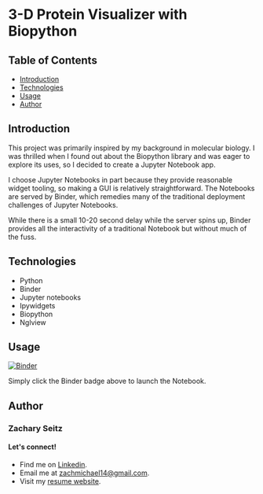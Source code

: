 # 3-D Protein Visualizer with Biopython

## Table of Contents
* [Introduction](#introduction)
* [Technologies](#technologies)
* [Usage](#usage)
* [Author](#author)
 
## Introduction

This project was primarily inspired by my background in molecular biology. I was thrilled when I found out about the Biopython library and was eager to explore its uses, so I decided to create a Jupyter Notebook app.

I choose Jupyter Notebooks in part because they provide reasonable widget tooling, so making a GUI is relatively straightforward. The Notebooks are served by Binder, which remedies many of the traditional deployment challenges of Jupyter Notebooks.

While there is a small 10-20 second delay while the server spins up, Binder provides all the interactivity of a traditional Notebook but without much of the fuss.

## Technologies
* Python
* Binder
* Jupyter notebooks
* Ipywidgets
* Biopython
* Nglview

## Usage
[![Binder](https://mybinder.org/badge_logo.svg)](https://mybinder.org/v2/gh/zachmichael14/protein_viewer/HEAD?labpath=viewer.ipynb)

Simply click the Binder badge above to launch the Notebook.

## Author
### Zachary Seitz
#### Let's connect!
* Find me on [Linkedin](https://linkedin.com/in/zachmichael14).
* Email me at zachmichael14@gmail.com.
* Visit my [resume website](https://zachmichael14.github.io/gh_page/).
